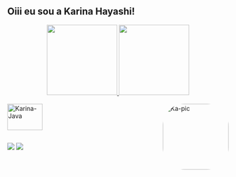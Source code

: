 ## Oiii eu sou a Karina Hayashi!
<div align="center">
  <a href="https://github.com/KarinaHayashi">
  <img height="160em" src="https://github-readme-stats.vercel.app/api?username=KarinaHayashi&show_icons=true&theme=dracula&include_all_commits=true&count_private=true"/>
  <img height="160em" src="https://github-readme-stats.vercel.app/api/top-langs/?username=KarinaHayashi&layout=compact&langs_count=7&theme=dracula"/>
</div>
<!---
KarinaHayashi/KarinaHayashi is a ✨ special ✨ repository because its `README.md` (this file) appears on your GitHub profile.
You can click the Preview link to take a look at your changes.
--->

  <div style="display: inline_block"><br>
  <img align="center" alt="Karina-Java" height="60" width="80" src="https://cdn.jsdelivr.net/gh/devicons/devicon/icons/java/java-original-wordmark.svg">
   <img align="right" alt="Ka-pic" height="150" style="border-radius:50px;" src="https://share-cdn.picrew.me/shareImg/org/202202/338224_csr9AXkN.png"> 
  
</div>
  
  ##
  
  
<div> 
  
  <a href="https://www.instagram.com/hayasushi_/" target="_blank"><img src="https://img.shields.io/badge/-Instagram-%23E4405F?style=for-the-badge&logo=instagram&logoColor=white" target="_blank"></a>
 	<a href="https://www.linkedin.com/in/karina-hayashi-b8859b19b/" target="_blank"><img src="https://img.shields.io/badge/-LinkedIn-%230077B5?style=for-the-badge&logo=linkedin&logoColor=white" target="_blank"></a> 

  ##
  
 
